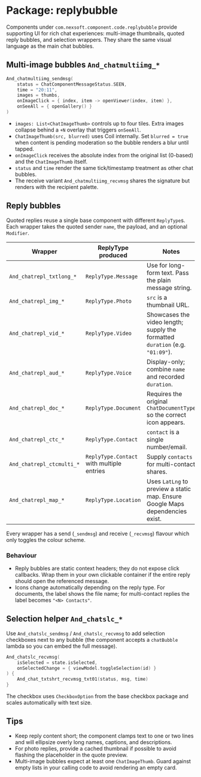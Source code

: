 # Package: replybubble

Components under `com.nexsoft.component.code.replybubble` provide supporting UI for rich chat experiences: multi-image thumbnails, quoted reply bubbles, and selection wrappers. They share the same visual language as the main chat bubbles.

## Multi-image bubbles `And_chatmultiimg_*`
```kotlin
And_chatmultiimg_sendmsg(
    status = ChatComponentMessageStatus.SEEN,
    time = "20:11",
    images = thumbs,
    onImageClick = { index, item -> openViewer(index, item) },
    onSeeAll = { openGallery() }
)
```
- `images: List<ChatImageThumb>` controls up to four tiles. Extra images collapse behind a `+N` overlay that triggers `onSeeAll`.
- `ChatImageThumb(src, blurred)` uses Coil internally. Set `blurred = true` when content is pending moderation so the bubble renders a blur until tapped.
- `onImageClick` receives the absolute index from the original list (0-based) and the `ChatImageThumb` itself.
- `status` and `time` render the same tick/timestamp treatment as other chat bubbles.
- The receive variant `And_chatmultiimg_recvmsg` shares the signature but renders with the recipient palette.

## Reply bubbles
Quoted replies reuse a single base component with different `ReplyType`s. Each wrapper takes the quoted sender `name`, the payload, and an optional `Modifier`.

| Wrapper | ReplyType produced | Notes |
| --- | --- | --- |
| `And_chatrepl_txtlong_*` | `ReplyType.Message` | Use for long-form text. Pass the plain message string. |
| `And_chatrepl_img_*` | `ReplyType.Photo` | `src` is a thumbnail URL. |
| `And_chatrepl_vid_*` | `ReplyType.Video` | Showcases the video length; supply the formatted `duration` (e.g. `"01:09"`). |
| `And_chatrepl_aud_*` | `ReplyType.Voice` | Display-only; combine `name` and recorded `duration`. |
| `And_chatrepl_doc_*` | `ReplyType.Document` | Requires the original `ChatDocumentType` so the correct icon appears. |
| `And_chatrepl_ctc_*` | `ReplyType.Contact` | `contact` is a single number/email. |
| `And_chatrepl_ctcmulti_*` | `ReplyType.Contact` with multiple entries | Supply `contacts` for multi-contact shares. |
| `And_chatrepl_map_*` | `ReplyType.Location` | Uses `LatLng` to preview a static map. Ensure Google Maps dependencies exist. |

Every wrapper has a send (`_sendmsg`) and receive (`_recvmsg`) flavour which only toggles the colour scheme.

### Behaviour
- Reply bubbles are static context headers; they do not expose click callbacks. Wrap them in your own clickable container if the entire reply should open the referenced message.
- Icons change automatically depending on the reply type. For documents, the label shows the file name; for multi-contact replies the label becomes `"<N> Contacts"`.

## Selection helper `And_chatslc_*`
Use `And_chatslc_sendmsg` / `And_chatslc_recvmsg` to add selection checkboxes next to any bubble (the component accepts a `chatBubble` lambda so you can embed the full message).
```kotlin
And_chatslc_recvmsg(
    isSelected = state.isSelected,
    onSelectedChange = { viewModel.toggleSelection(id) }
) {
    And_chat_txtshrt_recvmsg_txt01(status, msg, time)
}
```
The checkbox uses `CheckboxOption` from the base checkbox package and scales automatically with text size.

## Tips
- Keep reply content short; the component clamps text to one or two lines and will ellipsize overly long names, captions, and descriptions.
- For photo replies, provide a cached thumbnail if possible to avoid flashing the placeholder in the quote preview.
- Multi-image bubbles expect at least one `ChatImageThumb`. Guard against empty lists in your calling code to avoid rendering an empty card.
